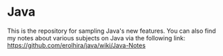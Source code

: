 # Java
This is the repository for sampling Java's new features.
You can also find my notes about various subjects on Java via the following link:
https://github.com/erolhira/java/wiki/Java-Notes
